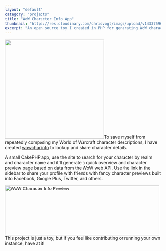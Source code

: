 ```yaml
---
layout: "default"
category: "projects"
title: "WoW Character Info App"
thumbnail: "https://res.cloudinary.com/chrisvogt/image/upload/v1433759656/chrisvogt-me/thumb/stats.png"
excerpt: "An open source toy I created in PHP for generating WoW character previews using the Battle.NET api. Use to share WoW characters on social networking sites."
---
```


<img src="http://i.imgur.com/NAuq5zT.gif" width="320" class="alignright" />To save myself from repeatedly composing my World of Warcraft character descriptions, I have created <a href="http://wowchar.info">wowchar.info</a> to lookup and share character details.

A small CakePHP app, use the site to search for your character by realm and character name and it'll generate a quick overview and character preview page based on data from the WoW web API. Use the link in the sidebar to share your profile with friends with fancy character previews built into Facebook, Google Plus, Twitter, and others.

<img src="http://www.chrisvogt.me/wp-content/uploads/2015/04/wowchar-preview.png" alt="WoW Character Info Preview" width="498" height="161" class="aligncenter size-full wp-image-1068" />
This project is just a toy, but if you feel like contributing or running your own instance, have at it!

